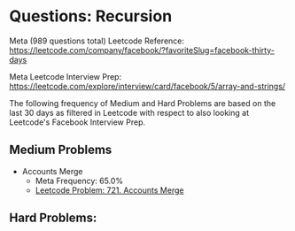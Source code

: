 # Questions: Recursion

Meta (989 questions total) Leetcode Reference: https://leetcode.com/company/facebook/?favoriteSlug=facebook-thirty-days

Meta Leetcode Interview Prep: https://leetcode.com/explore/interview/card/facebook/5/array-and-strings/

The following frequency of Medium and Hard Problems are based on the last 30 days as filtered in Leetcode with respect to also looking at Leetcode's Facebook Interview Prep.

## Medium Problems

- Accounts Merge
    - Meta Frequency: 65.0%
    - [Leetcode Problem: 721. Accounts Merge](https://leetcode.com/problems/accounts-merge/description/?envType=company&envId=facebook&favoriteSlug=facebook-thirty-days)

## Hard Problems:

